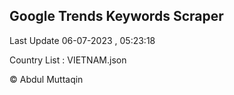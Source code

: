 

## Google Trends Keywords Scraper 
 
Last Update 06-07-2023 , 05:23:18

Country List :
VIETNAM.json



© Abdul Muttaqin 
